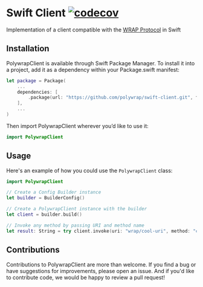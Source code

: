 # Swift Client [![codecov](https://codecov.io/gh/polywrap/swift-client/branch/main/graph/badge.svg?token=JvNaa0OHjc)](https://codecov.io/gh/polywrap/swift-client)

Implementation of a client compatible with the [WRAP Protocol](https://github.com/polywrap/specification) in Swift

## Installation

PolywrapClient is available through Swift Package Manager. To install it into a project, add it as a dependency within your Package.swift manifest:

```swift
let package = Package(
    ...
    dependencies: [
        .package(url: "https://github.com/polywrap/swift-client.git", from: "0.0.3")
    ],
    ...
)
```

Then import PolywrapClient wherever you’d like to use it:

```swift
import PolywrapClient
```

## Usage

Here's an example of how you could use the `PolywrapClient` class:

```swift
import PolywrapClient

// Create a Config Builder instance
let builder = BuilderConfig()

// Create a PolywrapClient instance with the builder
let client = builder.build()

// Invoke any method by passing URI and method name
let result: String = try client.invoke(uri: "wrap/cool-uri", method: "coolMethod")
```

## Contributions

Contributions to PolywrapClient are more than welcome. If you find a bug or have suggestions for improvements, please open an issue. And if you'd like to contribute code, we would be happy to review a pull request!